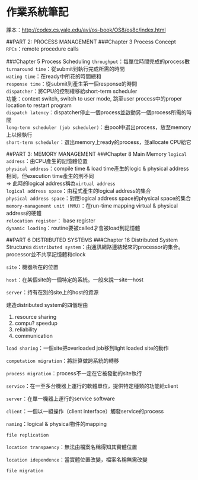 # 作業系統筆記

課本：<http://codex.cs.yale.edu/avi/os-book/OS8/os8c/index.html>

##PART 2: PROCESS MANAGEMENT
###Chapter 3 Process Concept
`RPCs`：remote procedure calls

###Chapter 5 Process Scheduling
`throughput`：每單位時間完成的process數  
`turnaround time`：從submit到執行完成所需的時間  
`wating time`：在ready中所花的時間總和  
`response time`：從submit到產生第一個response的時間  
`dispatcher`：將CPU的控制權移給short-term scheduler  
功能：context switch, switch to user mode, 跳至user process中的proper location to restart program  
`dispatch latency`：dispatcher停止一個process並啟動另一個process所需的時間  
`long-term scheduler (job scheduler)`：由pool中選出process，放至memory上以候執行  
`short-term scheduler`：選出memory上ready的process，並allocate CPU給它  


##PART 3: MEMORY MANAGEMENT
###Chapter 8 Main Memory
`logical address`：由CPU產生的記憶體位置  
`physical address`：compile time & load time產生的logic & physical address相同，但execution time產生的則不同  
=> 此時的logical address稱為`virtual address`  
`logical address space`：由程式產生的logical address的集合  
`physical address space`：對應logical address space的physical space的集合  
`memory-management unit (MMU)`：在run-time mapping virtual & physical address的硬體  
`relocation register`： base register  
`dynamic loading`：routine要被called才會被load到記憶體


##PART 6 DISTRIBUTED SYSTEMS
###Chapter 16 Distributed System Structures
`distributed system`：由通訊網路連結起來的processor的集合。processor並不共享記憶體和clock  

`site`：機器所在的位置  

`host`：在某個site的一個特定的系統。一般來說一site一host  

`server`：持有在別的site上的host的資源  

建造distributed system的四個理由
1. resource sharing
2. compu? speedup
3. reliability
4. communication

`load sharing`：一個site把overloaded job移到light loaded site的動作  

`computation migration`：將計算做跨系統的轉移  

`process migration`：process不一定在它被發動的site執行  

`service`：在一至多台機器上運行的軟體單位，提供特定種類的功能給client  

`server`：在單一機器上運行的service software  

`client`：一個以一組操作（client interface）觸發service的process  

`naming`：logical & physical物件的mapping  

`file replication`

`location transpaency`：無法由檔案名稱得知其實體位置  

`location idependence`：當實體位置改變，檔案名稱無需改變  

`file migration`